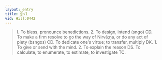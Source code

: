 ```yaml
---
layout: entry
title: སྔོ་√1
vid: Hill:0442
---
```

> I. To bless, pronounce benedictions. 2. To design, intend (sngo) CD. To make a firm resolve to go the way of Nirvā;ṇa, or do any act of piety (bsngos) CD. To dedicate one's virtue; to transfer, multiply DK. 1. To give or send with the mind. 2. To explain the reason DS. To calculate, to enumerate, to estimate, to investigate TC.
